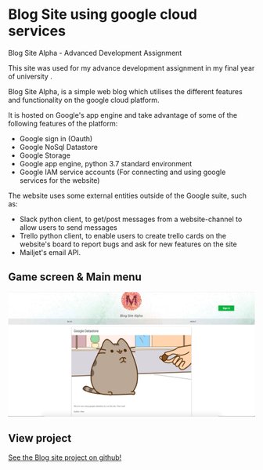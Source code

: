 # Blog Site using google cloud services
Blog Site Alpha - Advanced Development Assignment 

This site was used for my advance development assignment in my final year of university .

Blog Site Alpha, is a simple web blog which utilises the different features and functionality on the google cloud platform. 

It is hosted on Google's app engine and take advantage of some of the following features of the platform:

* Google sign in (Oauth)
* Google NoSql Datastore
* Google Storage
* Google app engine, python 3.7 standard environment
* Google IAM service accounts (For connecting and using google services for the website)

The website uses some external entities outside of the Google suite, such as:
* Slack python client, to get/post messages from a website-channel to allow users to send messages
* Trello python client, to enable users to create trello cards on the website's board to report bugs and ask for new features on the site
* Mailjet's email API.

## Game screen & Main menu
 ![game screen](images/webpage.png)



## View project
[See the Blog site project on github!](https://github.com/AlexMarriott/blogsitealpha)
